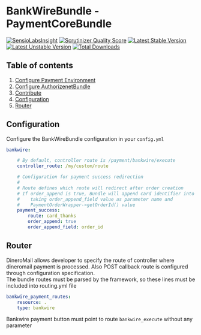 BankWireBundle - PaymentCoreBundle
=====

[![SensioLabsInsight](https://insight.sensiolabs.com/projects/71cee758-4734-43a9-96ca-5ca4429eed1c/mini.png)](https://insight.sensiolabs.com/projects/71cee758-4734-43a9-96ca-5ca4429eed1c)
[![Scrutinizer Quality Score](https://scrutinizer-ci.com/g/PaymentSuite/BankwireBundle/badges/quality-score.png?s=48caeef36a98e5aeefbf4f52ef173d5dcac74583)](https://scrutinizer-ci.com/g/PaymentSuite/BankwireBundle/)
[![Latest Stable Version](https://poser.pugx.org/PaymentSuite/bankwire-bundle/v/stable.png)](https://packagist.org/packages/PaymentSuite/bankwire-bundle)
[![Latest Unstable Version](https://poser.pugx.org/PaymentSuite/bankwire-bundle/v/unstable.png)](https://packagist.org/packages/PaymentSuite/bankwire-bundle)
[![Total Downloads](https://poser.pugx.org/PaymentSuite/bankwire-bundle/downloads.png)](https://packagist.org/packages/PaymentSuite/bankwire-bundle)

Table of contents
-----

1. [Configure Payment Environment](https://github.com/PaymentSuite/PaymentCoreBundle/wiki/Configure-Payment-Environment)
1. [Configure AuthorizenetBundle](#https://github.com/PaymentSuite/PaymentCoreBundle/wiki/Installing-Payment-Platforms)
1. [Contribute](https://github.com/PaymentSuite/PaymentCoreBundle/wiki/Contribute)
1. [Configuration](#configuration)
1. [Router](#router)

Configuration
-----

Configure the BankWireBundle configuration in your `config.yml`

``` yml
bankwire:

    # By default, controller route is /payment/bankwire/execute
    controller_route: /my/custom/route

    # Configuration for payment success redirection
    #
    # Route defines which route will redirect after order creation
    # If order_append is true, Bundle will append card identifier into route
    #    taking order_append_field value as parameter name and
    #    PaymentOrderWrapper->getOrderId() value
    payment_success:
        route: card_thanks
        order_append: true
        order_append_field: order_id
```

Router
-----

DineroMail allows developer to specify the route of controller where dineromail payment is processed.  Also POST callback route is configured through configuration specification.  
The bundle routes must be parsed by the framework, so these lines must be included into routing.yml file  

``` yml
bankwire_payment_routes:
    resource: .
    type: bankwire
```

Bankwire payment button must point to route `bankwire_execute` without any parameter
